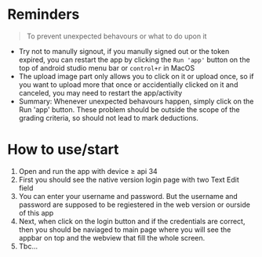 # Reminders
> To prevent unexpected behavours or what to do upon it
- Try not to manully signout, if you manully signed out or the token expired, you can restart the app by clicking the `Run 'app'` button on the top of android studio menu bar or `control+r` in MacOS
- The upload image part only allows you to click on it or upload once, so if you want to upload more that once or accidentially clicked on it and canceled, you may need to restart the app/activity
- Summary: Whenever unexpected behavours happen, simply click on the Run 'app' button. These problem should be outside the scope of the grading criteria, so should not lead to mark deductions.

# How to use/start
1. Open and run the app with device ≥ api 34
2. First you should see the native version login page with two Text Edit field
3. You can enter your username and password. But the username and password are supposed to be regiestered in the web version or ourside of this app
4. Next, when click on the login button and if the credentials are correct, then you should be naviaged to main page where you will see the appbar on top and the webview that fill the whole screen.
5. Tbc...

